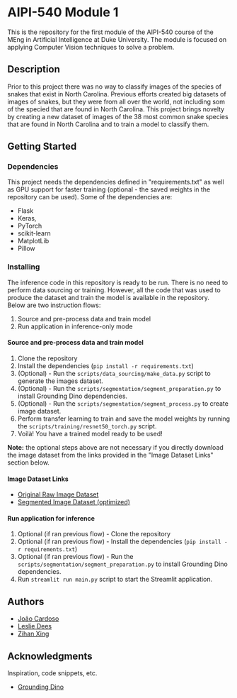# AIPI-540 Module 1

This is the repository for the first module of the AIPI-540 course of the MEng in Artificial Intelligence at Duke University. The module is focused on applying Computer Vision techniques to solve a problem. 

## Description

Prior to this project there was no way to classify images of the species of snakes that exist in North Carolina. Previous efforts created big datasets of images of snakes, but they were from all over the world, not including som of the specied that are found in North Carolina. This project brings novelty by creating a new dataset of images of the 38 most common snake species that are found in North Carolina and to train a model to classify them.

## Getting Started

### Dependencies

This project needs the dependencies defined in "requirements.txt" as well as GPU support for faster training (optional - the saved weights in the repository can be used). 
Some of the dependencies are: 
* Flask
* Keras,
* PyTorch
* scikit-learn
* MatplotLib
* Pillow  

### Installing

The inference code in this repository is ready to be run. There is no need to perform data sourcing or training. However, all the code that was used to produce the dataset and train the model is available in the repository.  
Below are two instruction flows: 
1. Source and pre-process data and train model 
2. Run application in inference-only mode 

#### Source and pre-process data and train model
1. Clone the repository
2. Install the dependencies (`pip install -r requirements.txt`)
3. (Optional) - Run the `scripts/data_sourcing/make_data.py` script to generate the images dataset.
4. (Optional) - Run the `scripts/segmentation/segment_preparation.py` to install Grounding Dino dependencies.
5. (Optional) - Run the `scripts/segmentation/segment_process.py` to create image dataset.
6. Perform transfer learning to train and save the model weights by running the `scripts/training/resnet50_torch.py` script.
7. Voilà! You have a trained model ready to be used!

**Note:** the optional steps above are not necessary if you directly download the image dataset from the links provided in the "Image Dataset Links" section below.

#### Image Dataset Links
* [Original Raw Image Dataset](https://www.kaggle.com/datasets/jpscardoso/nc-snakes)
* [Segmented Image Dataset (optimized)](https://www.kaggle.com/datasets/zachxx/Cropped-Snake-Image)

#### Run application for inference  

1. Optional (if ran previous flow) - Clone the repository
2. Optional (if ran previous flow) - Install the dependencies (`pip install -r requirements.txt`)
3. Optional (if ran previous flow) - Run the `scripts/segmentation/segment_preparation.py` to install Grounding Dino dependencies.
4. Run `streamlit run main.py` script to start the Streamlit application.

## Authors

* [João Cardoso](https://www.linkedin.com/in/joaopsc/)
* [Leslie Dees ](https://www.linkedin.com/in/lesliedees/)
* [Zihan Xing ](https://www.linkedin.com/in/zihan-xing-zach/)

## Acknowledgments

Inspiration, code snippets, etc.
* [Grounding Dino](https://github.com/IDEA-Research/GroundingDINO)